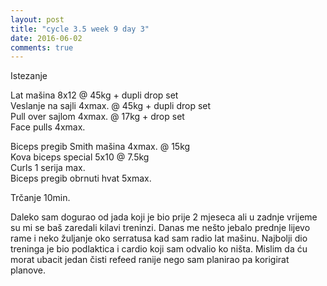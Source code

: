 ```yaml
---
layout: post
title: "cycle 3.5 week 9 day 3"
date: 2016-06-02
comments: true
---
```


Istezanje

Lat mašina 8x12 @ 45kg + dupli drop set     
Veslanje na sajli 4xmax. @ 45kg + dupli drop set     
Pull over sajlom 4xmax. @ 17kg + drop set    
Face pulls 4xmax.       

Biceps pregib Smith mašina 4xmax. @ 15kg     
Kova biceps special 5x10 @ 7.5kg  
Curls 1 serija max.    
Biceps pregib obrnuti hvat 5xmax.   

Trčanje 10min.  

Daleko sam dogurao od jada koji je bio prije 2 mjeseca ali u zadnje vrijeme su mi se baš zaredali kilavi treninzi. Danas me nešto jebalo prednje lijevo rame i neko žuljanje oko serratusa kad sam radio lat mašinu. Najbolji dio treninga je bio podlaktica i cardio koji sam odvalio ko ništa. Mislim da ću morat ubacit jedan čisti refeed ranije nego sam planirao pa korigirat planove. 
